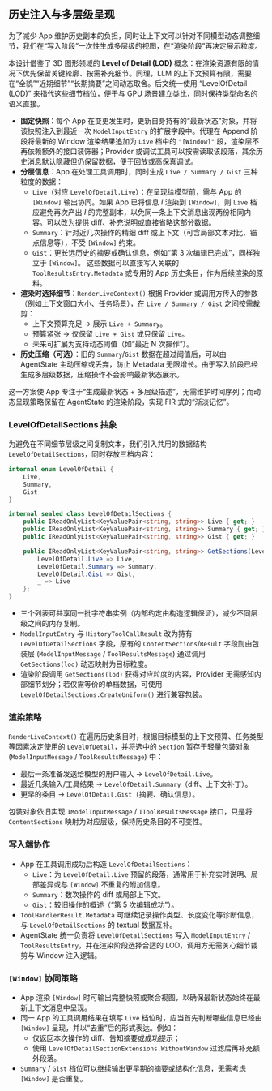 ## 历史注入与多层级呈现

为了减少 App 维护历史副本的负担，同时让上下文可以针对不同模型动态调整细节，我们在“写入阶段”一次性生成多层级的视图，在“渲染阶段”再决定展示粒度。

本设计借鉴了 3D 图形领域的 **Level of Detail (LOD)** 概念：在渲染资源有限的情况下优先保留关键轮廓、按需补充细节。同理，LLM 的上下文预算有限，需要在“全貌”“近期细节”“长期摘要”之间动态取舍。后文统一使用 “LevelOfDetail (LOD)” 来指代这些细节档位，便于与 GPU 场景建立类比，同时保持类型命名的语义直接。

- **固定快照**：每个 App 在变更发生时，更新自身持有的“最新状态”对象，并将该快照注入到最近一次 `ModelInputEntry` 的扩展字段中。代理在 Append 阶段将最新的 Window 渲染结果追加为 `Live` 档中的 `"[Window]"` 段，渲染层不再依赖额外的接口装饰器；Provider 或调试工具可以按需读取该段落，其余历史消息默认隐藏但仍保留数据，便于回放或高保真调试。
- **分层信息**：App 在处理工具调用时，同时生成 `Live / Summary / Gist` 三种粒度的数据：
    - `Live`（对应 `LevelOfDetail.Live`）：在呈现给模型前，需与 App 的 `[Window]` 输出协同。如果 App 已将信息 *I* 渲染到 `[Window]`，则 `Live` 档应避免再次产出 *I* 的完整副本，以免同一条上下文消息出现两份相同内容。可以改为提供 diff、补充说明或直接省略这部分数据。
    - `Summary`：针对近几次操作的精细 diff 或上下文（可含局部文本对比、锚点信息等），不受 `[Window]` 约束。
    - `Gist`：更长远历史的摘要或确认信息，例如“第 3 次编辑已完成”，同样独立于 `[Window]`。
 这些数据可以直接写入关联的 `ToolResultsEntry.Metadata` 或专用的 App 历史条目，作为后续渲染的原料。
- **渲染时选择细节**：`RenderLiveContext()` 根据 Provider 或调用方传入的参数（例如上下文窗口大小、任务场景），在 `Live / Summary / Gist` 之间按需裁剪：
    - 上下文预算充足 → 展示 `Live + Summary`。
    - 预算紧张 → 仅保留 `Live + Gist` 或只保留 `Live`。
    - 未来可扩展为支持动态阈值（如“最近 N 次操作”）。
- **历史压缩（可选）**：旧的 `Summary`/`Gist` 数据在超过阈值后，可以由 AgentState 主动压缩或丢弃，防止 Metadata 无限增长。由于写入阶段已经生成多层级数据，压缩操作不会影响最新状态展示。

这一方案使 App 专注于“生成最新状态 + 多层级描述”，无需维护时间序列；而动态呈现策略保留在 AgentState 的渲染阶段，实现 FIR 式的“渐淡记忆”。

### LevelOfDetailSections 抽象

为避免在不同细节层级之间复制文本，我们引入共用的数据结构 `LevelOfDetailSections`，同时存放三档内容：

```csharp
internal enum LevelOfDetail {
    Live,
    Summary,
    Gist
}

internal sealed class LevelOfDetailSections {
    public IReadOnlyList<KeyValuePair<string, string>> Live { get; }
    public IReadOnlyList<KeyValuePair<string, string>> Summary { get; }
    public IReadOnlyList<KeyValuePair<string, string>> Gist { get; }

    public IReadOnlyList<KeyValuePair<string, string>> GetSections(LevelOfDetail lod) => lod switch {
        LevelOfDetail.Live => Live,
        LevelOfDetail.Summary => Summary,
        LevelOfDetail.Gist => Gist,
        _ => Live
    };
}
```

- 三个列表可共享同一批字符串实例（内部约定由构造逻辑保证），减少不同层级之间的内存复制。
- `ModelInputEntry` 与 `HistoryToolCallResult` 改为持有 `LevelOfDetailSections` 字段，原有的 `ContentSections`/`Result` 字段则由包装层 (`ModelInputMessage` / `ToolResultsMessage`) 通过调用 `GetSections(lod)` 动态映射为目标粒度。
- 渲染阶段调用 `GetSections(lod)` 获得对应粒度的内容，Provider 无需感知内部细节划分；若仅需等价的单档数据，可使用 `LevelOfDetailSections.CreateUniform()` 进行兼容包装。

### 渲染策略

`RenderLiveContext()` 在遍历历史条目时，根据目标模型的上下文预算、任务类型等因素决定使用的 `LevelOfDetail`，并将选中的 `Section` 暂存于轻量包装对象 (`ModelInputMessage` / `ToolResultsMessage`) 中：

- 最后一条准备发送给模型的用户输入 → `LevelOfDetail.Live`。
- 最近几条输入/工具结果 → `LevelOfDetail.Summary`（diff、上下文补丁）。
- 更早的条目 → `LevelOfDetail.Gist`（摘要、确认信息）。

包装对象依旧实现 `IModelInputMessage` / `IToolResultsMessage` 接口，只是将 `ContentSections` 映射为对应层级，保持历史条目的不可变性。

### 写入端协作

- App 在工具调用成功后构造 `LevelOfDetailSections`：
    - `Live`：为 `LevelOfDetail.Live` 预留的段落，通常用于补充实时说明、局部差异或与 `[Window]` 不重复的附加信息。
    - `Summary`：数次操作的 diff 或局部上下文。
    - `Gist`：较旧操作的概述（“第 5 次编辑成功”）。
- `ToolHandlerResult.Metadata` 可继续记录操作类型、长度变化等诊断信息，与 `LevelOfDetailSections` 的 textual 数据互补。
- AgentState 统一负责将 `LevelOfDetailSections` 写入 `ModelInputEntry` / `ToolResultsEntry`，并在渲染阶段选择合适的 LOD，调用方无需关心细节裁剪与 Window 注入逻辑。

### `[Window]` 协同策略

- App 渲染 `[Window]` 时可输出完整快照或聚合视图，以确保最新状态始终在最新上下文消息中呈现。
- 同一 App 的工具调用结果在填写 `Live` 档位时，应当首先判断哪些信息已经由 `[Window]` 呈现，并以“去重”后的形式表达。例如：
    - 仅返回本次操作的 diff、告知摘要或成功提示；
    - 使用 `LevelOfDetailSectionExtensions.WithoutWindow` 过滤后再补充额外段落。
- `Summary` / `Gist` 档位可以继续输出更早期的摘要或结构化信息，无需考虑 `[Window]` 是否重复。
